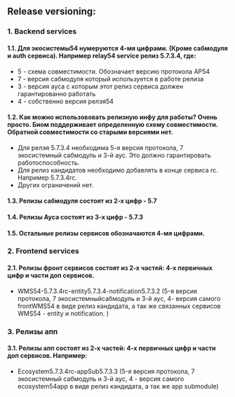 ## Release versioning:
### 1. Backend services
#### 1.1. Для экосистемы54 нумеруются 4-мя цифрами. (Кроме сабмодуля и auth сервиса). Например relay54 service релиз 5.7.3.4, где:
- 5 - схема совместимости. Обозначает версию протокола AP54
- 7 - версия сабмодуля который используется в работе релиза
- 3 - версия ауса с которым этот релиз сервиса должен гарантированно работать
- 4 - собственно версия релэя54
#### 1.2. Как можно использововать релизную инфу для работы? Очень просто. Биом поддерживает определенную схему совместимости. Обратной совместимости со старыми версиями нет.
- Для релэя 5.7.3.4 необходима 5-я версия протокола, 7 экосистемный сабмодуль и 3-й аус. Это должно гарантировать работоспособность.
- Для релиз кандидатов необходимо добавлять в конце сервиса rc. Например 5.7.3.4rc.
- Других ограничений нет.
#### 1.3. Релизы сабмодуля состоят из 2-х цифр - 5.7
#### 1.4. Релизы Ауса состоят из 3-х цифр - 5.7.3
#### 1.5. Остальные релизы сервисов обозначаются 4-мя цифрами.

### 2. Frontend services
#### 2.1. Релизы фронт сервисов состоят из 2-х частей: 4-х первичных цифр и части доп сервисов.
- WMS54-5.7.3.4rc-entity5.7.3.4-notification5.7.3.2 (5-я версия протокола, 7 экосистемныйсабмодуль и 3-й аус, 4- версия самого frontWMS54 в виде релиз кандидата, а так же связанных cервисов WMS54 - entity и notification. )
### 3. Релизы апп
#### 3.1. Релизы апп состоят из 2-х частей: 4-х первичных цифр и части доп сервисов. Например:
- Ecosystem5.7.3.4rc-appSub5.7.3.3 (5-я версия протокола, 7 экосистемный сабмодуль и 3-й аус, 4 - версия самого ecosystem54app в виде релиз кандидата, а так же app submodule)